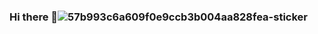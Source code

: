 ### Hi there 👋![57b993c6a609f0e9ccb3b004aa828fea-sticker](https://github.com/Jiin4475/Jiin4475/assets/134131529/d9bdeaa6-6357-4315-a6b3-b3087e01f7bb)


<!--
**Jiin4475/Jiin4475** is a ✨ _special_ ✨ repository because its `README.md` (this file) appears on your GitHub profile.

Here are some ideas to get you started:

Hi! I'm Jiin i live in Korea and learning some programs for becoming a front-end developer!
And also i'm interested in Ux Design! 

✨what i really want to achieve is to have an experince as a junior developer in other countries someday! 
i've been learning these programs for 2months every single day!!!which is amazing thing! 
i hope i could stick to it !

hopfully my git hub would be fulled with Fresh green soon🌱🌱🌱🌱
🐣  I’m currently learning HTML, CSS ,JavaScrip 🐣
![common](https://github.com/Jiin4475/Jiin4475/assets/134131529/95d64734-e60e-4766-b271-e27507dcca31)

